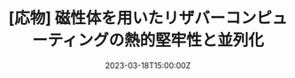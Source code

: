 ---
title: \[応物\] 磁性体を用いたリザバーコンピューティングの熱的堅牢性と並列化

event: 第70回応用物理学会春季学術講演会
event_url: 

location: 東京理科大学
summary: Oral talk / Domestic conference

# Talk start and end times.
#   End time can optionally be hidden by prefixing the line with `#`.
date: '2023-03-18T15:00:00Z'
all_day: true


authors: [小林海翔、 求幸年]
tags: [Recent, Oral, Domestic]

# Is this a featured talk? (true/false)
featured: false

---